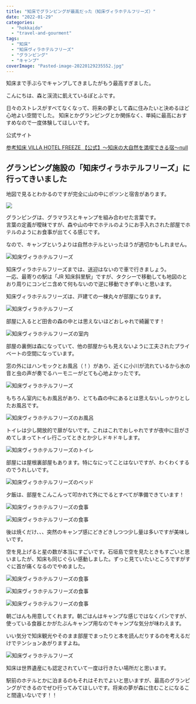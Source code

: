 ```yaml
---
title: "知床でグランピングが最高だった（知床ヴィラホテルフリーズ）"
date: "2022-01-29"
categories:
  - "hokkaido"
  - "travel-and-gourment"
tags:
  - "知床"
  - "知床ヴィラホテルフリーズ"
  - "グランピング"
  - "キャンプ"
coverImage: "Pasted-image-20220129235552.jpg"
---
```


知床まで手ぶらでキャンプしてきましたがもう最高すぎました。

こんにちは、森と渓流に飢えているぽとふです。

日々のストレスがすべてなくなって、将来の夢として森に住みたいと決めるほど心地よい空間でした。
知床とかグランピングとか関係なく、単純に最高におすすめなので一度体験してほしいです。

公式サイト

[参考知床 VILLA HOTEL FREEZE 【公式】〜知床の大自然を満喫できる宿〜null](http://www.freeze39.com/index.html)

## グランピング施設の「知床ヴィラホテルフリーズ」に行ってきいました

地図で見るとわかるのですが完全に山の中にポツンと宿舎があります。

![](images/Pasted-image-20220129234227.jpg)

グランピングは、グラマラスとキャンプを組み合わせた言葉です。  
言葉の定義が曖昧ですが、森や山の中でホテルのようにお手入れされた部屋でホテルのようにお食事が出てくる感じです。

なので、キャンプというよりは自然ホテルといったほうが適切かもしれません。

![知床ヴィラホテルフリーズ](images/Pasted-image-20220129233829.jpg)

知床ヴィラホテルフリーズまでは、送迎はないので車で行きましょう。  
一応、最寄りの駅は「JR 知床斜里駅」ですが、タクシーで移動しても地図のとおり周りにコンビニ含めて何もないので逆に移動できず辛いと思います。

知床ヴィラホテルフリーズは、戸建ての一棟丸々が部屋になります。

![知床ヴィラホテルフリーズ](images/Pasted-image-20220129235405.jpg)

部屋に入るとど田舎の森の中とは思えないほどおしゃれで綺麗です！

![知床ヴィラホテルフリーズの室内](images/Pasted-image-20220129235552.jpg)

部屋の裏側は森になっていて、他の部屋からも見えないように工夫されたプライベートの空間になっています。

窓の外にはハンモックとお風呂（！）があり、近くに小川が流れているから水の音と虫の声が奏でるハーモニーがとても心地よかったです。

![知床ヴィラホテルフリーズ](images/Pasted-image-20220129235839.jpg)

もちろん室内にもお風呂があり、とても森の中にあるとは思えないしっかりとしたお風呂です。

![知床ヴィラホテルフリーズのお風呂](images/Pasted-image-20220129235904.jpg)

トイレは少し開放的で扉がないです。これはこれでおしゃれですが夜中に目がさめてしまってトイレ行こってときとか少しドキドキします。

![知床ヴィラホテルフリーズのトイレ](images/Pasted-image-20220130000023.jpg)

部屋には屋根裏部屋もあります。特になにってことはないですが、わくわくするのでうれしいです。

![知床ヴィラホテルフリーズのベッド](images/Pasted-image-20220130000255.jpg)

夕飯は、部屋をこんこんって叩かれて外にでるとすべてが準備できています！

![知床ヴィラホテルフリーズの食事](images/Pasted-image-20220130000414.jpg)

![知床ヴィラホテルフリーズの食事](images/Pasted-image-20220130000552.jpg)

後は焼くだけ、、、突然のキャンプ感にどきどきしつつ少し量は多いですが美味しいです。

空を見上げると星の数が本当にすごいです。石垣島で空を見たときもすごいと思いましたが、知床も同じぐらい感動しました。ずっと見ていたいところですがすぐに首が痛くなるのでやめました。

![知床ヴィラホテルフリーズの食事](images/Pasted-image-20220130000938.jpg)

![知床ヴィラホテルフリーズの食事](images/Pasted-image-20220130000816.jpg)

![知床ヴィラホテルフリーズの食事](images/Pasted-image-20220130001008.jpg)

朝ごはんも用意してくれます。朝ごはんはキャンプな感じではなくパンですが、使っている食器とかがたぶんキャンプ用なのでキャンプな気分が味わえます。

いい気分で知床観光やそのまま部屋でまったりと本を読んだりするのを考えるだけでテンションあがりますよね。

![知床ヴィラホテルフリーズ](images/Pasted-image-20220130001102.jpg)

知床は世界遺産にも認定されていて一度は行きたい場所だと思います。

駅前のホテルとかに泊まるのもそれはそれでよいと思いますが、最高のグランピングができるのでぜひ行ってみてほしいです。将来の夢が森に住むことになること間違いないです！！
